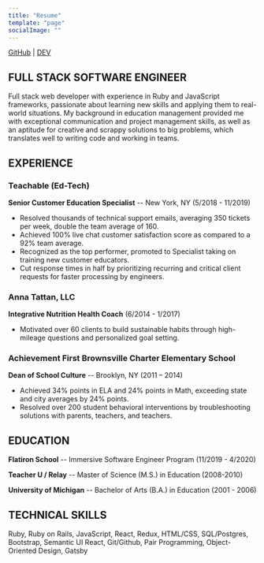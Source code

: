 ```yaml
---
title: "Resume"
template: "page"
socialImage: ""
---
```


[GitHub](github.com/AnnaWijetunga) | [DEV](dev.to/annawijetunga)

## FULL STACK SOFTWARE ENGINEER
Full stack web developer with experience in Ruby and JavaScript frameworks, passionate about learning new skills and applying them to real-world situations. My background in education management provided me with exceptional communication and project management skills, as well as an aptitude for creative and scrappy solutions to big problems, which translates well to writing code and working in teams.

## EXPERIENCE
### Teachable (Ed-Tech)  
**Senior Customer Education Specialist** -- New York, NY	(5/2018 - 11/2019)       

+ Resolved thousands of technical support emails, averaging 350 tickets per week, double the team average of 160.
+ Achieved 100% live chat customer satisfaction score as compared to a 92% team average.
+ Recognized as the top performer, promoted to Specialist taking on training new customer educators.
+ Cut response times in half by prioritizing recurring and critical client requests for faster processing by engineers.

### Anna Tattan, LLC
**Integrative Nutrition Health Coach** (6/2014 - 1/2017)

+ Motivated over 60 clients to build sustainable habits through high-mileage questions and personalized goal setting.

### Achievement First Brownsville Charter Elementary School	    
**Dean of School Culture** -- Brooklyn, NY (2011 – 2014)

+ Achieved 34% points in ELA and 24% points in Math, exceeding state and city averages by 24% points.
+ Resolved over 200 student behavioral interventions by troubleshooting solutions with parents, teachers, and teachers.

## EDUCATION
**Flatiron School** -- Immersive Software Engineer Program (11/2019 - 4/2020)

**Teacher U / Relay** -- Master of Science (M.S.) in Education (2008-2010)

**University of Michigan** -- Bachelor of Arts (B.A.) in Education (2001 - 2006)

## TECHNICAL SKILLS
Ruby, Ruby on Rails, JavaScript, React, Redux, HTML/CSS, SQL/Postgres, Bootstrap, Semantic UI React, Git/Github, Pair Programming, Object-Oriented Design, Gatsby